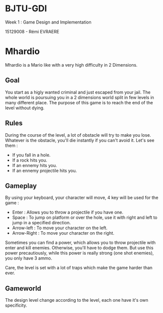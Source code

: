 # BJTU-GDI

Week 1 : Game Design and Implementation

15129008 - Rémi EVRAERE

# Mhardio

Mhardio is a Mario like with a very high difficulty in 2 Dimensions.

## Goal

You start as a higly wanted criminal and just escaped from your jail. The whole world is poursuing you in a 2 dimensions world split in few levels in many different place.
The purpose of this game is to reach the end of the level without dying.

## Rules

During the course of the level, a lot of obstacle will try to make you lose. Whatever is the obstacle, you'll die instantly if you can't avoid it. Let's see them :
- If you fall in a hole.
- If a rock hits you.
- If an ennemy hits you.
- If an ennemy projectile hits you.

## Gameplay

By using your keyboard, your character will move, 4 key will be used for the game : 
- Enter : Allows you to throw a projectile if you have one.
- Space : To jump on platform or over the hole, use it with right and left to jump in a specified direction.
- Arrow-left : To move your character on the left.
- Arrow-Right : To move your character on the right.

Sometimes you can find a power, which allows you to throw projectile with enter and kill enemies. Otherwise, you'll have to dodge them. But use this power precautiously, while this power is really strong (one shot enemies), you only have 3 ammo.

Care, the level is set with a lot of traps which make the game harder than ever.

## Gameworld

The design level change according to the level, each one have it's own specificity. 

